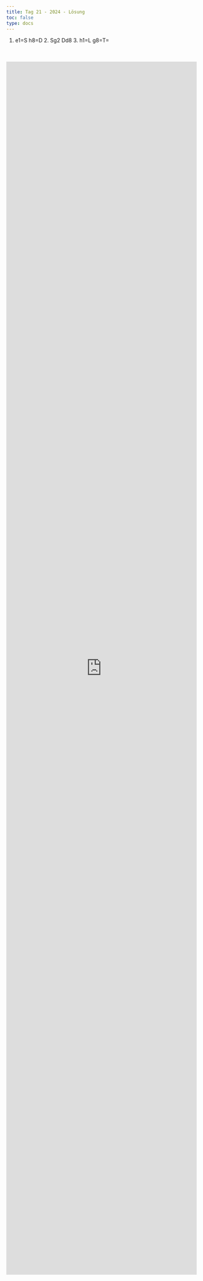 ```yaml
---
title: Tag 21 - 2024 - Lösung
toc: false
type: docs
---
```


1. e1=S h8=D 2. Sg2 Dd8 3. h1=L g8=T=

<br>
<br>
<iframe 
    style="width: 100%; height: 80vh;" 
    src="https://lichess.org/study/embed/PrONOirR/y0cM1JY2" 
    frameborder="0">
</iframe>
